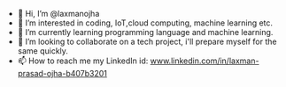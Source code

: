 - 👋 Hi, I’m @laxmanojha
- 👀 I’m interested in coding, IoT,cloud computing, machine learning etc.
- 🌱 I’m currently learning programming language and machine learning.
- 💞️ I’m looking to collaborate on a tech project, i'll prepare myself for the same quickly.
- 📫 How to reach me 
      my LinkedIn id: www.linkedin.com/in/laxman-prasad-ojha-b407b3201

<!---
laxmanojha/laxmanojha is a ✨ special ✨ repository because its `README.md` (this file) appears on your GitHub profile.
You can click the Preview link to take a look at your changes.
--->
